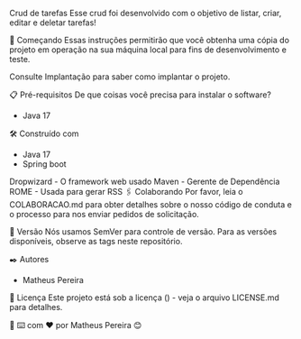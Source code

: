 Crud de tarefas
Esse crud foi desenvolvido com o objetivo de listar, criar, editar e deletar tarefas!

🚀 Começando
Essas instruções permitirão que você obtenha uma cópia do projeto em operação na sua máquina local para fins de desenvolvimento e teste.

Consulte Implantação para saber como implantar o projeto.

📋 Pré-requisitos
De que coisas você precisa para instalar o software?
- Java 17

🛠️ Construído com
- Java 17
- Spring boot

Dropwizard - O framework web usado
Maven - Gerente de Dependência
ROME - Usada para gerar RSS
🖇️ Colaborando
Por favor, leia o COLABORACAO.md para obter detalhes sobre o nosso código de conduta e o processo para nos enviar pedidos de solicitação.

📌 Versão
Nós usamos SemVer para controle de versão. Para as versões disponíveis, observe as tags neste repositório.

✒️ Autores
- Matheus Pereira

📄 Licença
Este projeto está sob a licença () - veja o arquivo LICENSE.md para detalhes.

🎁
⌨️ com ❤️ por Matheus Pereira 😊
